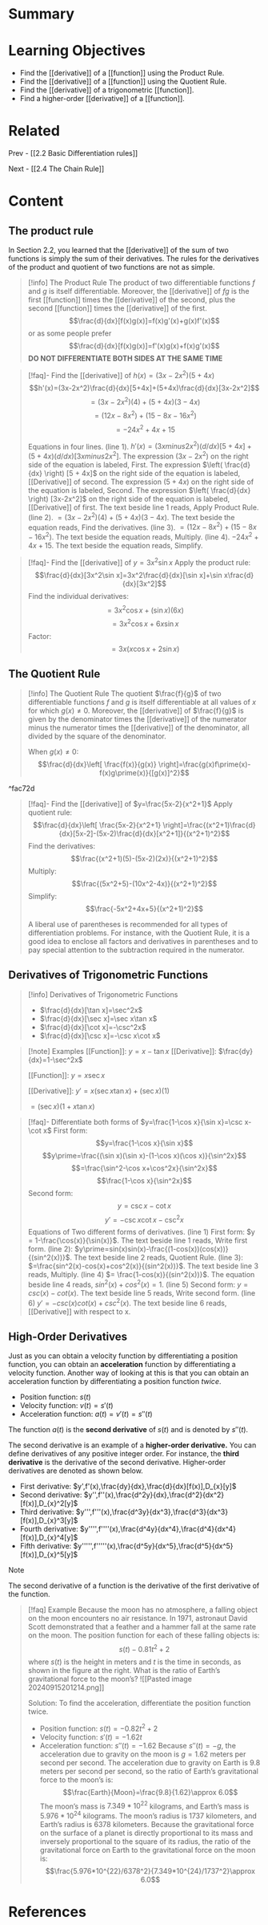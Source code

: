 # Summary

# Learning Objectives
- Find the [[derivative]] of a [[function]] using the Product Rule.
- Find the [[derivative]] of a [[function]] using the Quotient Rule.
- Find the [[derivative]] of a trigonometric [[function]].
- Find a higher-order [[derivative]] of a [[function]].
# Related
Prev - [[2.2 Basic Differentiation rules]]

Next - [[2.4 The Chain Rule]]
# Content

## The product rule
In Section 2.2, you learned that the [[derivative]] of the sum of two functions is simply the sum of their derivatives. The rules for the derivatives of the product and quotient of two functions are not as simple.

>[!info] The Product Rule
>The product of two differentiable functions _f_ and _g_ is itself differentiable. Moreover, the [[derivative]] of _fg_ is the first [[function]] times the [[derivative]] of the second, plus the second [[function]] times the [[derivative]] of the first.
>$$\frac{d}{dx}[f(x)g(x)]=f(x)g'(x)+g(x)f'(x)$$
>or as some people prefer
>$$\frac{d}{dx}[f(x)g(x)]=f'(x)g(x)+f(x)g'(x)$$
>__DO NOT DIFFERENTIATE BOTH SIDES AT THE SAME TIME__

>[!faq]- Find the [[derivative]] of $h(x)=(3x-2x^2)(5+4x)$
>$$h'(x)=(3x-2x^2)\frac{d}{dx}[5+4x]+(5+4x)\frac{d}{dx}[3x-2x^2]$$
>$$=(3x-2x^2)(4)+(5+4x)(3-4x)$$
>$$=(12x-8x^2)+(15-8x-16x^2)$$
>$$=-24x^2+4x+15$$
>
>Equations in four lines. (line 1). $h \prime (x) = (3x minus 2x^2) (d/d x) [5 + 4x] + (5 + 4x) (d/d x) [3x minus 2x^2]$. The expression $(3x-2x^2)$ on the right side of the equation is labeled, First. The expression $\left( \frac{d}{dx} \right) [5 + 4x]$ on the right side of the equation is labeled, [[Derivative]] of second. The expression $(5 + 4x)$ on the right side of the equation is labeled, Second. The expression $\left( \frac{d}{dx} \right) [3x-2x^2]$ on the right side of the equation is labeled, [[Derivative]] of first. The text beside line 1 reads, Apply Product Rule. (line 2). $=(3x-2x^2)(4)+(5+4x)(3-4x)$. The text beside the equation reads, Find the derivatives. (line 3). $=(12x-8x^2)+(15-8x-16x^2)$. The text beside the equation reads, Multiply. (line 4). $-24x^2+4x+15$. The text beside the equation reads, Simplify. 

>[!faq]- Find the [[derivative]] of $y=3x^2\sin x$
>Apply the product rule: $$\frac{d}{dx}[3x^2\sin x]=3x^2\frac{d}{dx}[\sin x]+\sin x\frac{d}{dx}[3x^2]$$
>Find the individual derivatives: $$=3x^2\cos x+(\sin x)(6x)$$
>$$=3x^2\cos x+6x\sin x$$
>Factor: $$=3x(x\cos x+2\sin x)$$

## The Quotient Rule

>[!info] The Quotient Rule
>The quotient $\frac{f}{g}$ of two differentiable functions _f_ and _g_ is itself differentiable at all values of _x_ for which $g(x)\neq 0$. Moreover, the [[derivative]] of $\frac{f}{g}$ is given by the denominator times the [[derivative]] of the numerator minus the numerator times the [[derivative]] of the denominator, all divided by the square of the denominator.
>
>When $g(x)\neq 0$: $$\frac{d}{dx}\left[ \frac{f(x)}{g(x)} \right]=\frac{g(x)f\prime(x)-f(x)g\prime(x)}{[g(x)]^2}$$

^fac72d

>[!faq]- Find the [[derivative]] of $y=\frac{5x-2}{x^2+1}$
>Apply quotient rule: $$\frac{d}{dx}\left[ \frac{5x-2}{x^2+1} \right]=\frac{(x^2+1)\frac{d}{dx}[5x-2]-(5x-2)\frac{d}{dx}[x^2+1]}{(x^2+1)^2}$$
>Find the derivatives: $$\frac{(x^2+1)(5)-(5x-2)(2x)}{(x^2+1)^2}$$
>Multiply: $$\frac{(5x^2+5)-(10x^2-4x)}{(x^2+1)^2}$$
>Simplify: $$\frac{-5x^2+4x+5}{(x^2+1)^2}$$
>
>A liberal use of parentheses is recommended for all types of differentiation problems. For instance, with the Quotient Rule, it is a good idea to enclose all factors and derivatives in parentheses and to pay special attention to the subtraction required in the numerator. 

## Derivatives of Trigonometric Functions

>[!info] Derivatives of Trigonometric Functions
>- $\frac{d}{dx}[\tan x]=\sec^2x$
>- $\frac{d}{dx}[\sec x]=\sec x\tan x$
>- $\frac{d}{dx}[\cot x]=-\csc^2x$
>- $\frac{d}{dx}[\csc x]=-\csc x\cot x$

>[!note] Examples
>[[Function]]: $y=x-\tan x$
>[[Derivative]]: $\frac{dy}{dx}=1-\sec^2x$
>
>[[Function]]: $y=x\sec x$
>
>[[Derivative]]: $y\prime=x(\sec x\tan x)+(\sec x)(1)$
>
>$=(\sec x)(1+x\tan x)$

>[!faq]- Differentiate both forms of $y=\frac{1-\cos x}{\sin x}=\csc x-\cot x$
>First form: $$y=\frac{1-\cos x}{\sin x}$$
>$$y\prime=\frac{(\sin x)(\sin x)-(1-\cos x)(\cos x)}{\sin^2x}$$
>$$=\frac{\sin^2-\cos x+\cos^2x}{\sin^2x}$$
>$$\frac{1-\cos x}{\sin^2x}$$
>Second form: $$y=\csc x-\cot x$$
>$$y\prime=-\csc x\cot x-\csc^2x$$
>Equations of Two different forms of derivatives. (line 1) First form: $y = 1-\frac{\cos(x)}{\sin(x)}$. The text beside line 1 reads, Write first form. (line 2): $y\prime=sin(x)sin(x)-\frac{(1-cos(x))(cos(x))}{(sin^2(x))}$. The text beside line 2 reads, Quotient Rule. (line 3): $=\frac{sin^2(x)-cos(x)+cos^2(x)}{(sin^2(x))}$. The text beside line 3 reads, Multiply. (line 4) $= \frac{1-cos(x)}{(sin^2(x))}$. The equation beside line 4 reads, $sin^2(x) + cos^2(x) = 1$. (line 5) Second form: $y=csc(x)-cot(x)$. The text beside line 5 reads, Write second form. (line 6) $y\prime=-csc(x)cot(x)+csc^2(x)$. The text beside line 6 reads, [[Derivative]] with respect to x. 


## High-Order Derivatives

Just as you can obtain a velocity function by differentiating a position function, you can obtain an **acceleration** function by differentiating a velocity function. Another way of looking at this is that you can obtain an acceleration function by differentiating a position function _twice_.

- Position function: $s(t)$
- Velocity function: $v(t) = s'(t)$
- Acceleration function: $a(t)=v'(t)=s''(t)$

The function $a(t)$ is the __second derivative__ of $s(t)$ and is denoted by $s''(t)$.

The second derivative is an example of a **higher-order derivative.** You can define derivatives of any positive integer order. For instance, the **third derivative** is the derivative of the second derivative. Higher-order derivatives are denoted as shown below.

- First derivative: $y',f'(x),\frac{dy}{dx},\frac{d}{dx}[f(x)],D_{x}[y]$
- Second derivative: $y'',f''(x),\frac{d^2y}{dx},\frac{d^2}{dx^2}[f(x)],D_{x}^2[y]$
- Third derivative: $y''',f'''(x),\frac{d^3y}{dx^3},\frac{d^3}{dx^3}[f(x)],D_{x}^3[y]$
- Fourth derivative: $y'''',f''''(x),\frac{d^4y}{dx^4},\frac{d^4}{dx^4}[f(x)],D_{x}^4[y]$
- Fifth derivative: $y''''',f'''''(x),\frac{d^5y}{dx^5},\frac{d^5}{dx^5}[f(x)],D_{x}^5[y]$

>[!note]
>The second derivative of a function is the derivative of the first derivative of the function.

>[!faq] Example
>Because the moon has no atmosphere, a falling object on the moon encounters no air resistance. In 1971, astronaut David Scott demonstrated that a feather and a hammer fall at the same rate on the moon. The position function for each of these falling objects is: $$s(t)-0.81t^2+2$$
>where $s(t)$ is the height in meters and $t$ is the time in seconds, as shown in the figure at the right. What is the ratio of Earth’s gravitational force to the moon’s?
>![[Pasted image 20240915201214.png]]
>
>Solution:
>To find the acceleration, differentiate the position function twice.
>- Position function: $s(t)=-0.82t^2+2$
>- Velocity function: $s'(t)=-1.62t$
>- Acceleration function: $s''(t)=-1.62$
>Because $s''(t)=-g$, the acceleration due to gravity on the moon is $g=1.62$ meters per second per second. The acceleration due to gravity on Earth is $9.8$ meters per second per second, so the ratio of Earth’s gravitational force to the moon’s is: $$\frac{Earth}{Moon}=\frac{9.8}{1.62}\approx 6.0$$
>The moon’s mass is $7.349*10^{22}$ kilograms, and Earth’s mass is $5.976*10^{24}$ kilograms. The moon’s radius is $1737$ kilometers, and Earth’s radius is $6378$ kilometers. Because the gravitational force on the surface of a planet is directly proportional to its mass and inversely proportional to the square of its radius, the ratio of the gravitational force on Earth to the gravitational force on the moon is: $$\frac{5.976*10^{22}/6378^2}{7.349*10^{24}/1737^2}\approx 6.0$$

# References
